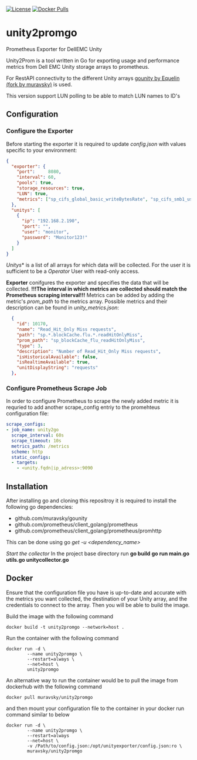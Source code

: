 [![License](https://img.shields.io/badge/License-Apache%202.0-blue.svg)](https://opensource.org/licenses/Apache-2.0)
[![Docker Pulls](https://img.shields.io/docker/pulls/muravsky/unity2promgo.svg?maxAge=604800)](https://hub.docker.com/r/muravsky/unity2promgo/)

# unity2promgo
Prometheus Exporter for DellEMC Unity

Unity2Prom is a tool written in Go for exporting usage and performance metrics from Dell EMC Unity storage arrays to prometheus.

For RestAPI connectivity to the different Unity arrays [gounity by Equelin (fork by muravsky)](https://github.com/muravsky/gounity.git) is used.

This version support LUN polling to be able to match LUN names to ID's

## Configuration
### Configure the Exporter
Before starting the exporter it is required to update *config.json* with values specific to your environment:
```json
{
  "exporter": {
    "port":     8080,
    "interval": 60,
    "pools": true,
    "storage_resources": true,
    "LUN": true,
    "metrics": ["sp_cifs_global_basic_writeBytesRate", "sp_cifs_smb1_usage_currentConnections","sp_net_device_pktsInRate","sp_net_device_pktsOut"]
  },
  "unitys": [
    {
      "ip": "192.168.2.190",
      "port": "",
      "user": "monitor",
      "password": "Monitor123!"
    }
  ]
}
```
*Unitys** is a list of all arrays for which data will be collected.
For the user it is sufficient to be a *Operator* User with read-only access.

**Exporter** conifgures the exporter and specifies the data that will be collected.
**!!!The interval in which metrics are collected should match the Prometheus scraping interval!!!**
Metrics can be added by adding the metric's *prom_path* to the metrics array.
Possible metrics and their description can be found in *unity_metrics.json*:

```json
  {
    "id": 10170,
    "name": "Read_Hit_Only Miss requests",
    "path": "sp.*.blockCache.flu.*.readHitOnlyMiss",
    "prom_path": "sp_blockCache_flu_readHitOnlyMiss",
    "type": 3,
    "description": "Number of Read_Hit_Only Miss requests",
    "isHistoricalAvailable": false,
    "isRealtimeAvailable": true,
    "unitDisplayString": "requests"
  },
```

### Configure Prometheus Scrape Job

In order to configure Prometheus to scrape the newly added metric it is requried to add another scrape_config entriy to the 
promehteus configuration file:
```yaml
scrape_configs:
- job_name: unity2go  
  scrape_interval: 60s
  scrape_timeout: 10s
  metrics_path: /metrics
  scheme: http
  static_configs:
  - targets:
    - <unity.fqdn|ip_adress>:9090    
```

## Installation
After installing go and cloning this repositroy it is required to install the following go dependencies:
- github.com/muravsky/gounity
- github.com/prometheus/client_golang/prometheus
- github.com/prometheus/client_golang/prometheus/promhttp

This can be done using go *get -u <dependency_name>*

*Start the collector*
In the project base directory run
**go build**
**go run main.go utils.go unitycollector.go**

## Docker
Ensure that the configuration file you have is up-to-date and accurate with the metrics you want collected, the destination of your Unity array, and the credentials to connect to the array. Then you will be able to build the image.

Build the image with the following command
```
docker build -t unity2promgo --network=host .
```
Run the container with the following command
```
docker run -d \
        --name unity2promgo \
        --restart=always \
        --net=host \
        unity2promgo
```

An alternative way to run the container would be to pull the image from dockerhub with the following command
```
docker pull muravsky/unity2promgo
```
and then mount your configuration file to the container in your docker run command similar to below
```
docker run -d \
        --name unity2promgo \
        --restart=always 
        --net=host \ 
        -v /Path/to/config.json:/opt/unityexporter/config.json:ro \ 
        muravsky/unity2promgo
```
